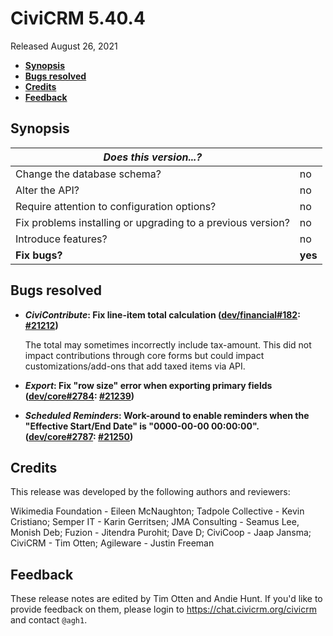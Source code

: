 # CiviCRM 5.40.4

Released August 26, 2021

- **[Synopsis](#synopsis)**
- **[Bugs resolved](#bugs)**
- **[Credits](#credits)**
- **[Feedback](#feedback)**

## <a name="synopsis"></a>Synopsis

| *Does this version...?*                                         |          |
| --------------------------------------------------------------- | -------- |
| Change the database schema?                                     | no       |
| Alter the API?                                                  | no       |
| Require attention to configuration options?                     | no       |
| Fix problems installing or upgrading to a previous version?     | no       |
| Introduce features?                                             | no       |
| **Fix bugs?**                                                   | **yes**  |

## <a name="bugs"></a>Bugs resolved

* **_CiviContribute_: Fix line-item total calculation ([dev/financial#182](https://lab.civicrm.org/dev/financial/-/issues/182): [#21212](https://github.com/civicrm/civicrm-core/pull/21212))**

  The total may sometimes incorrectly include tax-amount. This did not impact contributions through core forms but could impact customizations/add-ons that add taxed items via API.

* **_Export_: Fix "row size" error when exporting primary fields  ([dev/core#2784](https://lab.civicrm.org/dev/core/-/issues/2784): [#21239](https://github.com/civicrm/civicrm-core/pull/21239))**
* **_Scheduled Reminders_: Work-around to enable reminders when the "Effective Start/End Date" is "0000-00-00 00:00:00". ([dev/core#2787](https://lab.civicrm.org/dev/core/-/issues/2787): [#21250](https://github.com/civicrm/civicrm-core/pull/21250))**

## <a name="credits"></a>Credits

This release was developed by the following authors and reviewers:

Wikimedia Foundation - Eileen McNaughton; Tadpole Collective - Kevin Cristiano; Semper IT - Karin Gerritsen; JMA Consulting - Seamus Lee, Monish Deb; Fuzion - Jitendra Purohit;
Dave D; CiviCoop - Jaap Jansma; CiviCRM - Tim Otten; Agileware - Justin Freeman

## <a name="feedback"></a>Feedback

These release notes are edited by Tim Otten and Andie Hunt.  If you'd like to
provide feedback on them, please login to https://chat.civicrm.org/civicrm and
contact `@agh1`.
